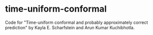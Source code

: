 # time-uniform-conformal
Code for "Time-uniform conformal and probably approximately correct prediction" by Kayla E. Scharfstein and Arun Kumar Kuchibhotla.
